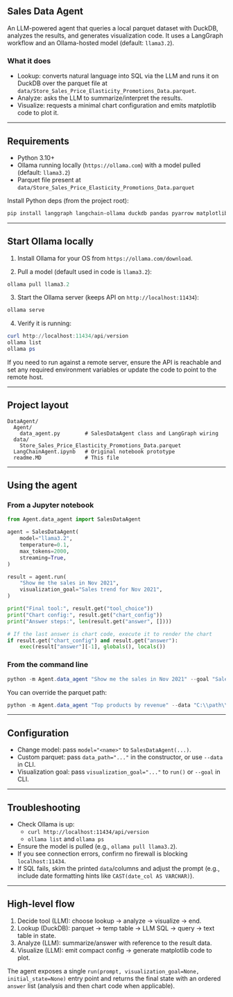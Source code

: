 ## Sales Data Agent

An LLM-powered agent that queries a local parquet dataset with DuckDB, analyzes the results, and generates visualization code. It uses a LangGraph workflow and an Ollama-hosted model (default: `llama3.2`).

### What it does
- Lookup: converts natural language into SQL via the LLM and runs it on DuckDB over the parquet file at `data/Store_Sales_Price_Elasticity_Promotions_Data.parquet`.
- Analyze: asks the LLM to summarize/interpret the results.
- Visualize: requests a minimal chart configuration and emits matplotlib code to plot it.

---

## Requirements
- Python 3.10+
- Ollama running locally (`https://ollama.com`) with a model pulled (default: `llama3.2`)
- Parquet file present at `data/Store_Sales_Price_Elasticity_Promotions_Data.parquet`

Install Python deps (from the project root):
```powershell
pip install langgraph langchain-ollama duckdb pandas pyarrow matplotlib
```

---

## Start Ollama locally

1) Install Ollama for your OS from `https://ollama.com/download`.

2) Pull a model (default used in code is `llama3.2`):
```powershell
ollama pull llama3.2
```

3) Start the Ollama server (keeps API on `http://localhost:11434`):
```powershell
ollama serve
```

4) Verify it is running:
```powershell
curl http://localhost:11434/api/version
ollama list
ollama ps
```

If you need to run against a remote server, ensure the API is reachable and set any required environment variables or update the code to point to the remote host.

---

## Project layout
```
DataAgent/
  Agent/
    data_agent.py        # SalesDataAgent class and LangGraph wiring
  data/
    Store_Sales_Price_Elasticity_Promotions_Data.parquet
  LangChainAgent.ipynb   # Original notebook prototype
  readme.MD              # This file
```

---

## Using the agent

### From a Jupyter notebook
```python
from Agent.data_agent import SalesDataAgent

agent = SalesDataAgent(
    model="llama3.2",
    temperature=0.1,
    max_tokens=2000,
    streaming=True,
)

result = agent.run(
    "Show me the sales in Nov 2021",
    visualization_goal="Sales trend for Nov 2021",
)

print("Final tool:", result.get("tool_choice"))
print("Chart config:", result.get("chart_config"))
print("Answer steps:", len(result.get("answer", [])))

# If the last answer is chart code, execute it to render the chart
if result.get("chart_config") and result.get("answer"):
    exec(result["answer"][-1], globals(), locals())
```

### From the command line
```powershell
python -m Agent.data_agent "Show me the sales in Nov 2021" --goal "Sales trend for Nov 2021"
```

You can override the parquet path:
```powershell
python -m Agent.data_agent "Top products by revenue" --data "C:\\path\\to\\your.parquet"
```

---

## Configuration
- Change model: pass `model="<name>"` to `SalesDataAgent(...)`.
- Custom parquet: pass `data_path="..."` in the constructor, or use `--data` in CLI.
- Visualization goal: pass `visualization_goal="..."` to `run()` or `--goal` in CLI.

---

## Troubleshooting
- Check Ollama is up:
  - `curl http://localhost:11434/api/version`
  - `ollama list` and `ollama ps`
- Ensure the model is pulled (e.g., `ollama pull llama3.2`).
- If you see connection errors, confirm no firewall is blocking `localhost:11434`.
- If SQL fails, skim the printed `data`/columns and adjust the prompt (e.g., include date formatting hints like `CAST(date_col AS VARCHAR)`).

---

## High-level flow
1. Decide tool (LLM): choose lookup → analyze → visualize → end.
2. Lookup (DuckDB): parquet → temp table → LLM SQL → query → text table in state.
3. Analyze (LLM): summarize/answer with reference to the result data.
4. Visualize (LLM): emit compact config → generate matplotlib code to plot.

The agent exposes a single `run(prompt, visualization_goal=None, initial_state=None)` entry point and returns the final state with an ordered `answer` list (analysis and then chart code when applicable).
